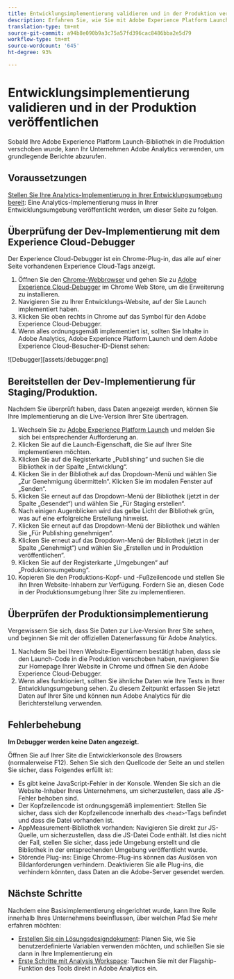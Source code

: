 ```yaml
---
title: Entwicklungsimplementierung validieren und in der Produktion veröffentlichen
description: Erfahren Sie, wie Sie mit Adobe Experience Platform Launch Adobe Analytics für Ihre Produktions-Umgebung bereitstellen.
translation-type: tm+mt
source-git-commit: a94b8e090b9a3c75a57fd396cac8486bba2e5d79
workflow-type: tm+mt
source-wordcount: '645'
ht-degree: 93%

---
```



# Entwicklungsimplementierung validieren und in der Produktion veröffentlichen

Sobald Ihre Adobe Experience Platform Launch-Bibliothek in die Produktion verschoben wurde, kann Ihr Unternehmen Adobe Analytics verwenden, um grundlegende Berichte abzurufen.

## Voraussetzungen

[Stellen Sie Ihre Analytics-Implementierung in Ihrer Entwicklungsumgebung bereit](deploy-dev.md): Eine Analytics-Implementierung muss in Ihrer Entwicklungsumgebung veröffentlicht werden, um dieser Seite zu folgen.

## Überprüfung der Dev-Implementierung mit dem Experience Cloud-Debugger

Der Experience Cloud-Debugger ist ein Chrome-Plug-in, das alle auf einer Seite vorhandenen Experience Cloud-Tags anzeigt.

1. Öffnen Sie den [Chrome-Webbrowser](https://www.google.com/intl/de/chrome/) und gehen Sie zu [Adobe Experience Cloud-Debugger](https://chrome.google.com/webstore/detail/adobe-experience-cloud-de/ocdmogmohccmeicdhlhhgepeaijenapj) im Chrome Web Store, um die Erweiterung zu installieren.
2. Navigieren Sie zu Ihrer Entwicklungs-Website, auf der Sie Launch implementiert haben.
3. Klicken Sie oben rechts in Chrome auf das Symbol für den Adobe Experience Cloud-Debugger.
4. Wenn alles ordnungsgemäß implementiert ist, sollten Sie Inhalte in Adobe Analytics, Adobe Experience Platform Launch und dem Adobe Experience Cloud-Besucher-ID-Dienst sehen:

![Debugger][assets/debugger.png]

## Bereitstellen der Dev-Implementierung für Staging/Produktion.

Nachdem Sie überprüft haben, dass Daten angezeigt werden, können Sie Ihre Implementierung an die Live-Version Ihrer Site übertragen.

1. Wechseln Sie zu [Adobe Experience Platform Launch](https://launch.adobe.com) und melden Sie sich bei entsprechender Aufforderung an.
2. Klicken Sie auf die Launch-Eigenschaft, die Sie auf Ihrer Site implementieren möchten.
3. Klicken Sie auf die Registerkarte „Publishing“ und suchen Sie die Bibliothek in der Spalte „Entwicklung“.
4. Klicken Sie in der Bibliothek auf das Dropdown-Menü und wählen Sie „Zur Genehmigung übermitteln“. Klicken Sie im modalen Fenster auf „Senden“.
5. Klicken Sie erneut auf das Dropdown-Menü der Bibliothek (jetzt in der Spalte „Gesendet“) und wählen Sie „Für Staging erstellen“.
6. Nach einigen Augenblicken wird das gelbe Licht der Bibliothek grün, was auf eine erfolgreiche Erstellung hinweist.
7. Klicken Sie erneut auf das Dropdown-Menü der Bibliothek und wählen Sie „Für Publishing genehmigen“.
8. Klicken Sie erneut auf das Dropdown-Menü der Bibliothek (jetzt in der Spalte „Genehmigt“) und wählen Sie „Erstellen und in Produktion veröffentlichen“.
9. Klicken Sie auf der Registerkarte „Umgebungen“ auf „Produktionsumgebung“.
10. Kopieren Sie den Produktions-Kopf- und -Fußzeilencode und stellen Sie ihn Ihren Website-Inhabern zur Verfügung. Fordern Sie an, diesen Code in der Produktionsumgebung Ihrer Site zu implementieren.

## Überprüfen der Produktionsimplementierung

Vergewissern Sie sich, dass Sie Daten zur Live-Version Ihrer Site sehen, und beginnen Sie mit der offiziellen Datenerfassung für Adobe Analytics.

1. Nachdem Sie bei Ihren Website-Eigentümern bestätigt haben, dass sie den Launch-Code in die Produktion verschoben haben, navigieren Sie zur Homepage Ihrer Website in Chrome und öffnen Sie den Adobe Experience Cloud-Debugger.
2. Wenn alles funktioniert, sollten Sie ähnliche Daten wie Ihre Tests in Ihrer Entwicklungsumgebung sehen. Zu diesem Zeitpunkt erfassen Sie jetzt Daten auf Ihrer Site und können nun Adobe Analytics für die Berichterstellung verwenden.

## Fehlerbehebung

**Im Debugger werden keine Daten angezeigt.**

Öffnen Sie auf Ihrer Site die Entwicklerkonsole des Browsers (normalerweise F12). Sehen Sie sich den Quellcode der Seite an und stellen Sie sicher, dass Folgendes erfüllt ist:

* Es gibt keine JavaScript-Fehler in der Konsole. Wenden Sie sich an die Website-Inhaber Ihres Unternehmens, um sicherzustellen, dass alle JS-Fehler behoben sind.
* Der Kopfzeilencode ist ordnungsgemäß implementiert: Stellen Sie sicher, dass sich der Kopfzeilencode innerhalb des `<head>`-Tags befindet und dass die Datei vorhanden ist.
* AppMeasurement-Bibliothek vorhanden: Navigieren Sie direkt zur JS-Quelle, um sicherzustellen, dass die JS-Datei Code enthält. Ist dies nicht der Fall, stellen Sie sicher, dass jede Umgebung erstellt und die Bibliothek in der entsprechenden Umgebung veröffentlicht wurde.
* Störende Plug-ins: Einige Chrome-Plug-ins können das Auslösen von Bildanforderungen verhindern. Deaktivieren Sie alle Plug-ins, die verhindern könnten, dass Daten an die Adobe-Server gesendet werden.

## Nächste Schritte

Nachdem eine Basisimplementierung eingerichtet wurde, kann Ihre Rolle innerhalb Ihres Unternehmens beeinflussen, über welchen Pfad Sie mehr erfahren möchten:

* [Erstellen Sie ein Lösungsdesigndokument](../prepare/solution-design.md): Planen Sie, wie Sie benutzerdefinierte Variablen verwenden möchten, und schließen Sie sie dann in Ihre Implementierung ein
* [Erste Schritte mit Analysis Workspace](/help/analyze/analysis-workspace/home.md): Tauchen Sie mit der Flagship-Funktion des Tools direkt in Adobe Analytics ein.
